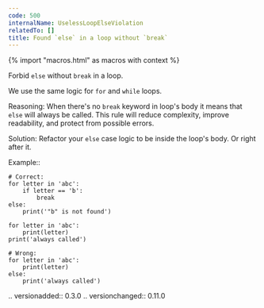 ```yaml
---
code: 500
internalName: UselessLoopElseViolation
relatedTo: []
title: Found `else` in a loop without `break`
---
```


{% import "macros.html" as macros with context %}

Forbid `else` without `break` in a loop.

We use the same logic for `for` and `while` loops.

Reasoning: When there's no `break` keyword in loop's body it means that
`else` will always be called. This rule will reduce complexity, improve
readability, and protect from possible errors.

Solution: Refactor your `else` case logic to be inside the loop's body.
Or right after it.

Example::

    # Correct:
    for letter in 'abc':
        if letter == 'b':
            break
    else:
        print('"b" is not found')
    
    for letter in 'abc':
        print(letter)
    print('always called')
    
    # Wrong:
    for letter in 'abc':
        print(letter)
    else:
        print('always called')

.. versionadded:: 0.3.0 .. versionchanged:: 0.11.0